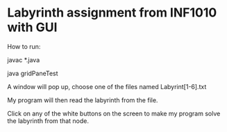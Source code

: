 # Labyrinth assignment from INF1010 with GUI

How to run:

javac *.java

java gridPaneTest

A window will pop up, choose one of the files named Labyrint[1-6].txt

My program will then read the labyrinth from the file.

Click on any of the white buttons on the screen to make my program solve the labyrinth from that node.
